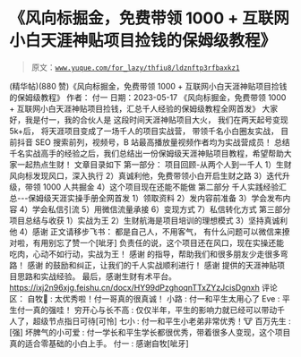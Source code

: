 # 《风向标掘金，免费带领 1000 + 互联网小白天涯神贴项目捡钱的保姆级教程》

> 原文：[`www.yuque.com/for_lazy/thfiu8/ldznftp3rfbaxkz1`](https://www.yuque.com/for_lazy/thfiu8/ldznftp3rfbaxkz1)

<ne-h2 id="4b05dfeb" data-lake-id="4b05dfeb"><ne-heading-ext><ne-heading-anchor></ne-heading-anchor><ne-heading-fold></ne-heading-fold></ne-heading-ext><ne-heading-content><ne-text id="ub0d2f557">(精华帖)(880 赞)《风向标掘金，免费带领 1000 + 互联网小白天涯神贴项目捡钱的保姆级教程》</ne-text></ne-heading-content></ne-h2> <ne-p id="ufed2cd16" data-lake-id="ufed2cd16"><ne-text id="ub11b32d7">作者： 付一</ne-text></ne-p> <ne-p id="u493f15b5" data-lake-id="u493f15b5"><ne-text id="ufcdedebe">日期：2023-05-17</ne-text></ne-p> <ne-p id="ua041636b" data-lake-id="ua041636b"><ne-text id="u8872e6be">《风向标掘金，免费带领 1000 + 互联网小白天涯神贴项目捡钱，汇总千人经验的保姆级教程全网首发》</ne-text></ne-p> <ne-p id="uf94052eb" data-lake-id="uf94052eb"><ne-text id="ub1205775">大家好，我是付一，我的合伙人是</ne-text></ne-p> <ne-p id="udacb994c" data-lake-id="udacb994c"><ne-text id="uc6092b4d">这段时间天涯神贴项目大火，</ne-text> <ne-text id="u32e9bd74">我们在两天起号变现 5k+后，</ne-text> <ne-text id="u8598513c">将天涯项目变成了一场千人的项目实战营，</ne-text> <ne-text id="ucfee039e">带领千名小白圈友实战，</ne-text></ne-p> <ne-p id="uae22aa11" data-lake-id="uae22aa11"><ne-text id="u841795cc">目前抖音 SEO 搜索前列，视频号，B 站最高播放量视频作者均为实战营成员！</ne-text></ne-p> <ne-p id="u0426726f" data-lake-id="u0426726f"><ne-text id="uff73bb71">总结千名实战高手的经验之后，我们总结出一份保姆级天涯神贴项目教程，希望帮助大家一起热点生财！</ne-text></ne-p> <ne-p id="ua7655733" data-lake-id="ua7655733"><ne-text id="u0ff006cc">文章目录如下</ne-text></ne-p> <ne-p id="ued3f1ea5" data-lake-id="ued3f1ea5"><ne-text id="u799ca4e9">第一部分：</ne-text> <ne-text id="u9d70583a">项目回顾-从两个人到一千人</ne-text> <ne-text id="ua3ae9c31">1）生财风向标发现风口，深入执行</ne-text> <ne-text id="u3363e3d1">2）真诚利他，免费带领小白开启生财之路</ne-text> <ne-text id="ub1c06435">3）迭代升级，带领 1000 人共掘金</ne-text> <ne-text id="ub6be4581">4）这个项目现在还能不能做</ne-text></ne-p> <ne-p id="ud48605ef" data-lake-id="ud48605ef"><ne-text id="uacd3fd34">第二部分</ne-text> <ne-text id="ub6a28316">千人实践经验汇总---保姆级天涯实操手册全网首发</ne-text></ne-p> <ne-p id="u6e0446e6" data-lake-id="u6e0446e6"><ne-text id="u919b3451">1）领取资料</ne-text> <ne-text id="uadf7e7d3">2）发内容前准备</ne-text> <ne-text id="u74c95f1b">3）学会发布内容</ne-text> <ne-text id="u1edae7bd">4）学会私信引流</ne-text> <ne-text id="u75ab222e">5）用微信流量承接</ne-text> <ne-text id="u7a30f95f">6）变现方式</ne-text> <ne-text id="u3abdfff6">7）私信转化方式</ne-text></ne-p> <ne-p id="u1598fc06" data-lake-id="u1598fc06"><ne-text id="uf78f567e">第三部分 项目总结与收获</ne-text> <ne-text id="uebd31d24">1）实战为王</ne-text> <ne-text id="uf4f097e4">2）生财航海是项目培训的理想模式</ne-text> <ne-text id="uc95f308b">3）坚持真诚利他</ne-text> <ne-text id="ueacb781a">4）感谢</ne-text></ne-p> <ne-p id="u9f3ca329" data-lake-id="u9f3ca329"><ne-text id="uc35a5b90">正文请移步飞书：</ne-text></ne-p> <ne-p id="ua26dcbdf" data-lake-id="ua26dcbdf"><ne-text id="ucae93f3d">都是自己人，不用客气，</ne-text> <ne-text id="u4bc4f9d1">有什么问题可以微信来撩</ne-text></ne-p> <ne-p id="u01619d67" data-lake-id="u01619d67"><ne-text id="u62b8de73">对啦，有用别忘了赞一个[呲牙]</ne-text></ne-p> <ne-p id="u2750f4cb" data-lake-id="u2750f4cb"><ne-text id="u0dbcb60c">负责任的说，这个项目还在风口，现在实操还能吃肉，心动不如行动，实战为王！</ne-text></ne-p> <ne-p id="uea1b4e4f" data-lake-id="uea1b4e4f"><ne-text id="u58774647">感谢 的指导，帮助我们和很多朋友少走很多弯路！</ne-text> <ne-text id="u1299ee32">感谢 的鼓励和纠正，让我们的千人实战顺利进行！</ne-text> <ne-text id="u00be551d">感谢 提供的天涯神贴项目思路和实战经验。</ne-text> <ne-text id="ua445398a">最后，感谢生财有术平台。</ne-text>[<ne-text id="u71a63cb3">https://ixj2n96xjg.feishu.cn/docx/HY99dPzghoqnTTxZYzJcisDgnxh</ne-text>](https://ixj2n96xjg.feishu.cn/docx/HY99dPzghoqnTTxZYzJcisDgnxh)</ne-p> <ne-hole id="u25537135" data-lake-id="u25537135"><ne-card data-card-name="hr" data-card-type="block" id="HENhU" data-event-boundary="card"><ne-p id="ue7e6b149" data-lake-id="ue7e6b149"><ne-text id="u68ee1c6e">评论区：</ne-text></ne-p> <ne-p id="ue35354ca" data-lake-id="ue35354ca"><ne-text id="u92ff34e8">自牧👀 : 太优秀啦！付一哥真的很真诚！</ne-text> <ne-text id="u476d2689">小路 : 付一和平生太用心了</ne-text> <ne-text id="uc4a6ff5f">Eve : 平生付一真的强哇！</ne-text> <ne-text id="u239851e1">穷开心与长不高 : 仅仅半年，平生的影响力就已经可以带动千人了，超级节点指日可待[可怜]</ne-text> <ne-text id="u603bdd8b">七小 : 付一和平生小老弟非常优秀！🐮</ne-text> <ne-text id="u1fd3839b">百万先生 : [强]</ne-text> <ne-text id="u0fcf50a6">坏脾气的小可爱 : 付一学长和平生学长都很优秀，带着很多人变现，这个项目真的适合零基础的小白上手。</ne-text> <ne-text id="u7de720e8">付一 : 感谢自牧[呲牙]</ne-text></ne-p></ne-card></ne-hole>